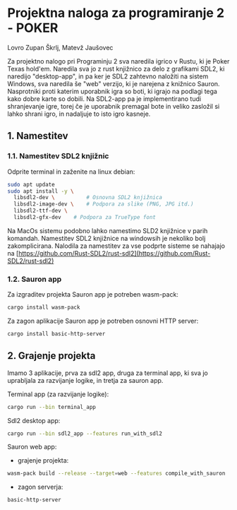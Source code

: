 # Projektna naloga za programiranje 2 - POKER
Lovro Zupan Škrlj, Matevž Jaušovec

Za projektno nalogo pri Programinju 2 sva naredila igrico v Rustu, ki je Poker Texas hold'em. 
Naredila sva jo z rust knjižnico za delo z grafikami SDL2, ki naredijo "desktop-app", in pa ker je SDL2 zahtevno naložiti na sistem Windows, sva naredila še "web" verzijo, ki je narejena z knižnico Sauron.
Nasprotniki proti katerim uporabnik igra so boti, ki igrajo na podlagi tega kako dobre karte so dobili. Na SDL2-app pa je implementirano tudi shranjevanje igre, torej če je uporabnik premagal bote in veliko
zasložil si lahko shrani igro, in nadaljuje to isto igro kasneje.

## 1. Namestitev

### 1.1. Namestitev SDL2 knjižnic
Odprite terminal in zaženite na linux debian:
```bash
sudo apt update
sudo apt install -y \
  libsdl2-dev \          # Osnovna SDL2 knjižnica
  libsdl2-image-dev \    # Podpora za slike (PNG, JPG itd.)
  libsdl2-ttf-dev \
  libsdl2-gfx-dev    # Podpora za TrueType font
```
Na MacOs sistemu podobno lahko namestimo SLD2 knjižnice v parih komandah.
Namestitev SDL2 knjižnice na windowsih je nekoliko bolj zakomplicirana. Nalodila za namestitev za vse podprte sisteme se nahajajo na 
[https://github.com/Rust-SDL2/rust-sdl2](https://github.com/Rust-SDL2/rust-sdl2)

### 1.2. Sauron app

Za izgraditev projekta Sauron app je potreben wasm-pack:
```bash
cargo install wasm-pack
```
Za zagon aplikacije Sauron app je potreben osnovni HTTP server:
```bash
cargo install basic-http-server
```


## 2. Grajenje projekta
Imamo 3 aplikacije, prva za sdl2 app, druga za terminal app, ki sva jo uprabljala za razvijanje logike, in tretja za sauron app.

Terminal app (za razvijanje logike):
```bash
cargo run --bin terminal_app
```

Sdl2 desktop app:
```bash
cargo run --bin sdl2_app --features run_with_sdl2
```

Sauron web app:
* grajenje projekta:
```bash
wasm-pack build --release --target=web --features compile_with_sauron
```
* zagon serverja:
```bash
basic-http-server
```
